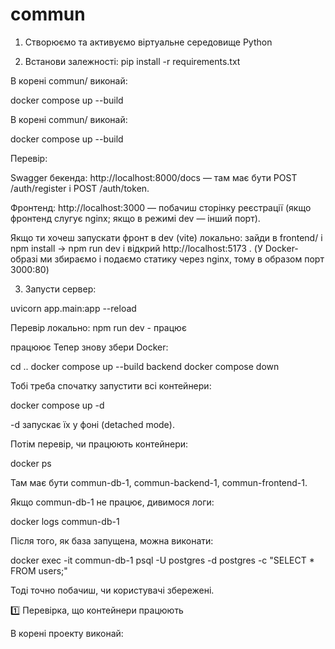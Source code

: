# commun
1. Створюємо та активуємо віртуальне середовище Python

2. Встанови залежності:
pip install -r requirements.txt

В корені commun/ виконай:

docker compose up --build

В корені commun/ виконай:

docker compose up --build


Перевір:

Swagger бекенда: http://localhost:8000/docs
 — там має бути POST /auth/register і POST /auth/token.

Фронтенд: http://localhost:3000
 — побачиш сторінку реєстрації (якщо фронтенд слугує nginx; якщо в режимі dev — інший порт).

Якщо ти хочеш запускати фронт в dev (vite) локально: зайди в frontend/ і npm install → npm run dev і відкрий http://localhost:5173
. (У Docker-образі ми збираємо і подаємо статику через nginx, тому в образом порт 3000:80)




3. Запусти сервер:

uvicorn app.main:app --reload

Перевір локально:
npm run dev - працює


працюює
Тепер знову збери Docker:

cd ..
docker compose up --build backend
docker compose down

Тобі треба спочатку запустити всі контейнери:

docker compose up -d


-d запускає їх у фоні (detached mode).

Потім перевір, чи працюють контейнери:

docker ps


Там має бути commun-db-1, commun-backend-1, commun-frontend-1.

Якщо commun-db-1 не працює, дивимося логи:

docker logs commun-db-1


Після того, як база запущена, можна виконати:

docker exec -it commun-db-1 psql -U postgres -d postgres -c "SELECT * FROM users;"


Тоді точно побачиш, чи користувачі збережені.

1️⃣ Перевірка, що контейнери працюють

В корені проекту виконай:


